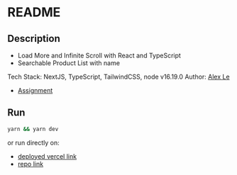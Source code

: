 # README

## Description

- Load More and Infinite Scroll with React and TypeScript
- Searchable Product List with name

Tech Stack: NextJS, TypeScript, TailwindCSS, node v16.19.0
Author: [Alex Le](https://github.com/alexlevn/)

- [Assignment](https://dabivn.notion.site/Coding-Project-React-with-TypeScript-Infinite-Scrolling-and-Searchable-Product-List-701856eeefb449249b87edceaf0cc3ba)

## Run

```bash
yarn && yarn dev
```

or run directly on:

- [deployed vercel link](https://burningbros-alexle.vercel.app/)
- [repo link](https://github.com/alexlevn/nextjs-13-burningbros-alexle)
